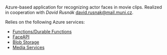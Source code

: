 Azure-based application for recognizing actor faces in movie clips. Realized in cooperation with _David Rusnák_ [david.rusnak@mail.muni.cz](mailto:david.rusnak@mail.muni.cz).

Relies on the following Azure services:
- [Functions/Durable Functions](https://azure.microsoft.com/en-gb/products/functions/)
- [FaceAPI](https://azure.microsoft.com/en-us/products/cognitive-services/vision-services)
- [Blob Storage](https://azure.microsoft.com/en-us/products/storage/blobs)
- [Media Services](https://azure.microsoft.com/en-us/products/media-services/)